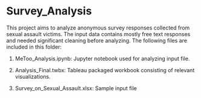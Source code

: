 # Survey_Analysis

This project aims to analyze anonymous survey responses collected from sexual assault victims. The input data contains mostly free text responses and needed significant cleaning before analyzing. The following files are included in this folder:

1) MeToo_Analysis.ipynb: Jupyter notebook used for analyzing input file.

2) Analysis_Final.twbx: Tableau packaged workbook consisting of relevant visualizations.

3) Survey_on_Sexual_Assault.xlsx: Sample input file
